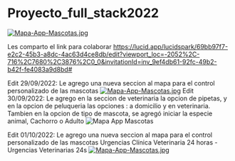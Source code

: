 # Proyecto_full_stack2022

[![Mapa-App-Mascotas.jpg](https://i.postimg.cc/fLYsrj2n/Mapa-App-Mascotas.jpg)](https://postimg.cc/Q9NvB5Z0)

Les comparto el link para colaborar 
https://lucid.app/lucidspark/69bb97f7-e2c2-45b3-a8dc-4ac63d4ce8db/edit?viewport_loc=-2052%2C-716%2C7680%2C3876%2C0_0&invitationId=inv_9ef4db61-92fc-49b2-b42f-fe4083a9d8bd#

Edit 29/09/2022:
Le agrego una nueva seccion al mapa para el control personalizado de las mascotas
[![Mapa-App-Mascotas.jpg](https://i.postimg.cc/3NBWDVZf/Mapa-App-Mascotas.jpg)](https://postimg.cc/m1PTvdJ7)
Edit 30/09/2022:
Le agrego en la seccion de veterinaria la opcion de pipetas, y en la opcion de peluqueria las opciones : a domicilio y en veterinaria.
Tambien en la opcion de tipo de mascota, se agregó iniciar la especie animal, Cachorro o Adulto
![Mapa App Mascotas](https://user-images.githubusercontent.com/106636394/193378241-95de8ad6-11e2-4956-bb78-83d1bbb22324.jpeg)

Edit 01/10/2022:
Le agrego una nueva seccion al mapa para el control personalizado de las mascotas
Urgencias Clínica Veterinaria 24 horas - Urgencias Veterinarias 24s
[![Mapa-App-Mascotas.jpg](https://veterinariazoovet.com/wp-content/uploads/2020/02/wp-clinicas-veterinarias-1960x1206-2.jpg)](https://clivet24hs.com.ar/)

